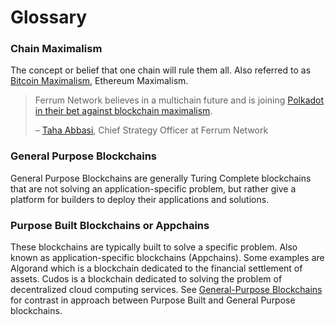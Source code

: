 # Glossary

### Chain Maximalism

The concept or belief that one chain will rule them all. Also referred to as [Bitcoin Maximalism](https://www.investopedia.com/terms/b/bitcoin-maximalism.asp), Ethereum Maximalism.&#x20;

> Ferrum Network believes in a multichain future and is joining [Polkadot in their bet against blockchain maximalism](https://cointelegraph.com/news/gavin-wood-polkadot-is-a-bet-against-blockchain-maximalism).
>
> – [Taha Abbasi](https://www.linkedin.com/in/tahaabbasi/), Chief Strategy Officer at Ferrum Network

### **General Purpose Blockchains**

General Purpose Blockchains are generally Turing Complete blockchains that are not solving an application-specific problem, but rather give a platform for builders to deploy their applications and solutions.&#x20;

### **Purpose Built Blockchains or Appchains**

These blockchains are typically built to solve a specific problem. Also known as application-specific blockchains (Appchains). Some examples are Algorand which is a blockchain dedicated to the financial settlement of assets. Cudos is a blockchain dedicated to solving the problem of decentralized cloud computing services. See [General-Purpose Blockchains](glossary.md#general-purpose-blockchains) for contrast in approach between Purpose Built and General Purpose blockchains.

